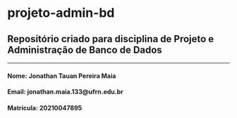 # projeto-admin-bd
## Repositório criado para disciplina de Projeto e Administração de Banco de Dados
<hr>
<h4> Nome: Jonathan Tauan Pereira Maia </h4>
<h4> Email: jonathan.maia.133@ufrn.edu.br </h4>
<h4> Matrícula: 20210047895 </h4>

